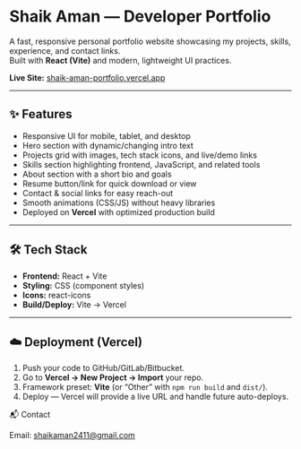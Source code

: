 # Shaik Aman — Developer Portfolio

A fast, responsive personal portfolio website showcasing my projects, skills, experience, and contact links.  
Built with **React (Vite)** and modern, lightweight UI practices.

**Live Site:** [shaik-aman-portfolio.vercel.app](https://shaik-aman-portfolio.vercel.app/)

---

## ✨ Features

- Responsive UI for mobile, tablet, and desktop
- Hero section with dynamic/changing intro text
- Projects grid with images, tech stack icons, and live/demo links
- Skills section highlighting frontend, JavaScript, and related tools
- About section with a short bio and goals
- Resume button/link for quick download or view
- Contact & social links for easy reach-out
- Smooth animations (CSS/JS) without heavy libraries
- Deployed on **Vercel** with optimized production build

---

## 🛠️ Tech Stack

- **Frontend:** React + Vite
- **Styling:** CSS (component styles)
- **Icons:** react-icons
- **Build/Deploy:** Vite → Vercel

---

## ☁️ Deployment (Vercel)

1. Push your code to GitHub/GitLab/Bitbucket.
2. Go to **Vercel → New Project → Import** your repo.
3. Framework preset: **Vite** (or “Other” with `npm run build` and `dist/`).
4. Deploy — Vercel will provide a live URL and handle future auto-deploys.

📬 Contact

Email: shaikaman2411@gmail.com


